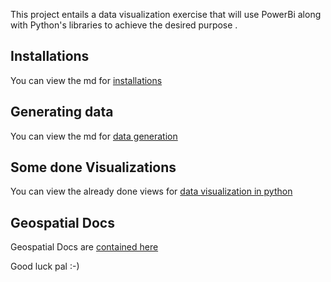 This project entails a data visualization exercise that will use PowerBi along with Python's libraries to achieve the desired purpose .

## Installations 
You can view the md for [installations](Docs/installations.md)

## Generating data  
You can view the md for [data generation ](Docs/gen_data.md)

## Some done Visualizations 
You can view the already done views for  [data visualization in python  ](src/python_lib_visuals/results.md)



## Geospatial Docs
Geospatial Docs are   [contained here   ](Docs/geo_spatial_doc/descriptions.md)


Good luck pal :-)



